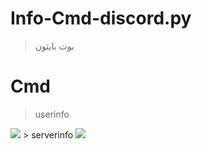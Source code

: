 # Info-Cmd-discord.py

> بوت بايثون
# Cmd 
> userinfo
<img src="https://cdn.discordapp.com/attachments/729507006788141096/810791599968747530/userinfo.png" />
> serverinfo
<img src="https://cdn.discordapp.com/attachments/729507006788141096/810791600590422056/serverinfo.png"/>
